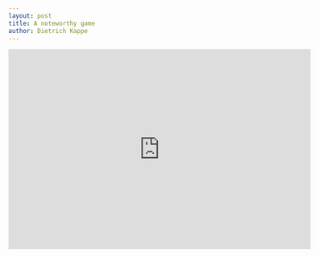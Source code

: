```yaml
---
layout: post
title: A noteworthy game
author: Dietrich Kappe
---
```


<iframe src="https://lichess.org/embed/XRe5KrxK?theme=auto&bg=auto"
width=600 height=397 frameborder=0></iframe>

